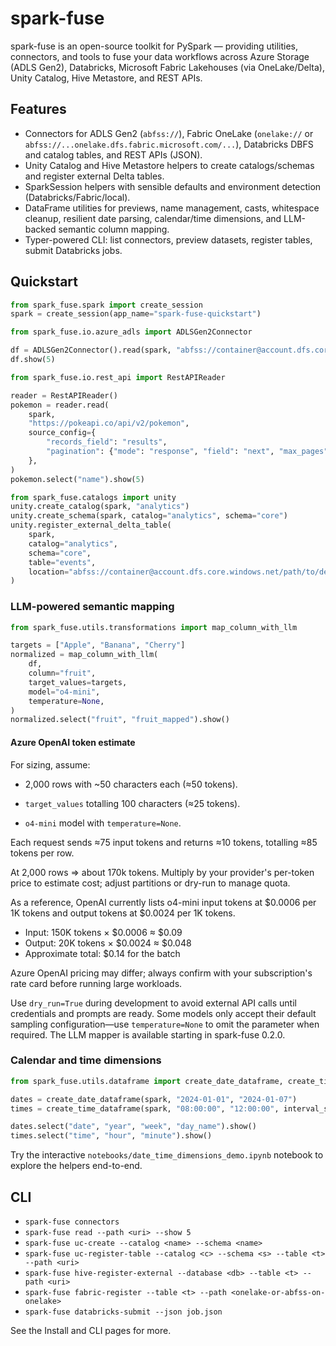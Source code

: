 # spark-fuse

spark-fuse is an open-source toolkit for PySpark — providing utilities, connectors, and tools to fuse your data workflows across Azure Storage (ADLS Gen2), Databricks, Microsoft Fabric Lakehouses (via OneLake/Delta), Unity Catalog, Hive Metastore, and REST APIs.

## Features
- Connectors for ADLS Gen2 (`abfss://`), Fabric OneLake (`onelake://` or `abfss://...onelake.dfs.fabric.microsoft.com/...`), Databricks DBFS and catalog tables, and REST APIs (JSON).
- Unity Catalog and Hive Metastore helpers to create catalogs/schemas and register external Delta tables.
- SparkSession helpers with sensible defaults and environment detection (Databricks/Fabric/local).
- DataFrame utilities for previews, name management, casts, whitespace cleanup, resilient date parsing, calendar/time dimensions, and LLM-backed semantic column mapping.
- Typer-powered CLI: list connectors, preview datasets, register tables, submit Databricks jobs.

## Quickstart
```python
from spark_fuse.spark import create_session
spark = create_session(app_name="spark-fuse-quickstart")

from spark_fuse.io.azure_adls import ADLSGen2Connector

df = ADLSGen2Connector().read(spark, "abfss://container@account.dfs.core.windows.net/path/to/delta")
df.show(5)

from spark_fuse.io.rest_api import RestAPIReader

reader = RestAPIReader()
pokemon = reader.read(
    spark,
    "https://pokeapi.co/api/v2/pokemon",
    source_config={
        "records_field": "results",
        "pagination": {"mode": "response", "field": "next", "max_pages": 2},
    },
)
pokemon.select("name").show(5)

from spark_fuse.catalogs import unity
unity.create_catalog(spark, "analytics")
unity.create_schema(spark, catalog="analytics", schema="core")
unity.register_external_delta_table(
    spark,
    catalog="analytics",
    schema="core",
    table="events",
    location="abfss://container@account.dfs.core.windows.net/path/to/delta",
)
```

### LLM-powered semantic mapping
```python
from spark_fuse.utils.transformations import map_column_with_llm

targets = ["Apple", "Banana", "Cherry"]
normalized = map_column_with_llm(
    df,
    column="fruit",
    target_values=targets,
    model="o4-mini",
    temperature=None,
)
normalized.select("fruit", "fruit_mapped").show()
```



#### Azure OpenAI token estimate

For sizing, assume:

- 2,000 rows with ~50 characters each (≈50 tokens).

- `target_values` totalling 100 characters (≈25 tokens).

- `o4-mini` model with `temperature=None`.

Each request sends ≈75 input tokens and returns ≈10 tokens, totalling ≈85 tokens per row.

At 2,000 rows ⇒ about 170k tokens. Multiply by your provider's per-token price to estimate cost; adjust partitions or dry-run to manage quota.

As a reference, OpenAI currently lists o4-mini input tokens at $0.0006 per 1K tokens and output tokens at $0.0024 per 1K tokens.
- Input: 150K tokens × $0.0006 ≈ $0.09
- Output: 20K tokens × $0.0024 ≈ $0.048
- Approximate total: $0.14 for the batch

Azure OpenAI pricing may differ; always confirm with your subscription's rate card before running large workloads.

Use `dry_run=True` during development to avoid external API calls until credentials and prompts are ready. Some models only accept their default sampling configuration—use `temperature=None` to omit the parameter when required. The LLM mapper is available starting in spark-fuse 0.2.0.

### Calendar and time dimensions
```python
from spark_fuse.utils.dataframe import create_date_dataframe, create_time_dataframe

dates = create_date_dataframe(spark, "2024-01-01", "2024-01-07")
times = create_time_dataframe(spark, "08:00:00", "12:00:00", interval_seconds=1800)

dates.select("date", "year", "week", "day_name").show()
times.select("time", "hour", "minute").show()
```

Try the interactive `notebooks/date_time_dimensions_demo.ipynb` notebook to explore the helpers end-to-end.

## CLI
- `spark-fuse connectors`
- `spark-fuse read --path <uri> --show 5`
- `spark-fuse uc-create --catalog <name> --schema <name>`
- `spark-fuse uc-register-table --catalog <c> --schema <s> --table <t> --path <uri>`
- `spark-fuse hive-register-external --database <db> --table <t> --path <uri>`
- `spark-fuse fabric-register --table <t> --path <onelake-or-abfss-on-onelake>`
- `spark-fuse databricks-submit --json job.json`

See the Install and CLI pages for more.
